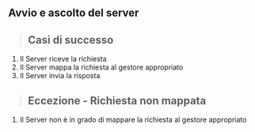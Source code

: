 ## Avvio e ascolto del server

> ## Casi di successo
1. Il Server riceve la richiesta
2. Il Server mappa la richiesta al gestore appropriato
3. Il Server invia la risposta

> ## Eccezione - Richiesta non mappata
1. Il Server non è in grado di mappare la richiesta al gestore appropriato

